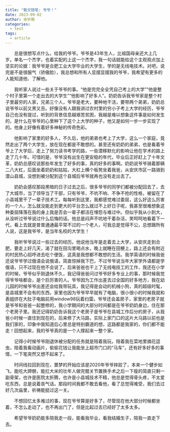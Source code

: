 ```yaml
---
title: "散文随笔: 爷爷！"
date: 2023-09-02
author: 余忻萌
categories:
  - test
tags:
  - article
---
```



&emsp;&emsp;总是很想写点什么，给我的爷爷。爷爷是43年生人，比祖国母亲还大上几岁。单名一个杰字，也着实配的上这一个杰字，我一句话就能给这个主观观点加上坚实的论据：我爷爷是合肥工业大学毕业的大学生，学的是无线电技术。对吧，说完是不是很服气（骄傲脸），我总想和所有人显摆显摆我的爷爷，我希望有更多的人能知道他、了解他。

&emsp;&emsp;我听家人说过一些关于爷爷的事。“他是完完全全凭自己考上的大学”“他是整个村子里第一个走出去的大学生”“他影响了好多人”。奶奶告诉我爷爷家是整个村子里最穷的人家，兄弟三个人，爷爷是老大，要种地干活，要带两个弟弟，奶奶总说爷爷以前又黑又丑。好像没有人跟我讲过农村里的穷小子考上大学的经历，爷爷自己也没有提过，听到的背景信息越艰苦贫困，我越是难以想象这件事是如何发生的，是什么在爷爷的心里种下了这个上大学的种子，他又是如何一步一步实现了的。他身上好像有着好多神秘的传奇色彩。

&emsp;&emsp;他影响了家里的好多人，不久后，他的弟弟也考上了大学，这么一个家庭，竟然走出了两个大学生，放在现在都是不敢想的。甚至还有奶奶的弟弟，也是看着爷爷上了大学后，走上了努力读书考学的路，一些潜移默化的影响让他在学术的路上走了几十年。可惜的是，爷爷没有出生在更安稳的年代，毕业后正好赶上了十年文革，奶奶总感叹说那些年发生了好多的事，真的好多的事啊。奶奶说爷爷骑着那辆二八大杠，后面坐着奶奶和姑姑，大杠上横个板凳坐着我爸，从安庆市区一路骑到潜山县城，没想到被分配到这个县城后爷爷就再也没有走出去了。

&emsp;&emsp;奶奶会感叹那段黑暗的日子过去之后，很多爷爷的同学们都被分配回去了，去了大城市，当了领导当了干部，只有爷爷，不吭不响、不争不抢的性格，被留在了小县城里干了一辈子技术工。每每听到这里，我都感觉难过委屈，这么好这么厉害的一个人，怎么就没能走到更大的平台怎么就过不上好日子呢，我甚至很难想象这种委屈降落在我的身上我是否会一辈子都活在埋怨与难过中。但似乎我从小到大，从没听过爷爷说过什么后悔的话。他总是闷声不吭地干着杂活，笑呵呵地看着下一代，看上去就是普普通通最平常不过的一个老人，可我总是觉得不公，总想跟所有人说，这是我爷爷，是当年名校的大学生！

&emsp;&emsp;我听爷爷说过一些过去的经历。他说他当年是走着去上大学，从安庆走到合肥，要走上好几天，渴了就在田沟里喝点水，晚上就睡在田梗上，路上还会有附近的村民热心招呼进去吃个便饭，这真是我想都不敢想的生活。我学英语的时候我爸还说爷爷学过俄语会说俄语，简直惊掉我下巴，不过爷爷说当年大家学外语都是学俄语，只不过现在他不会说了。后来爸爸也干上了无线电技工的工作，我还在小学的时候，爷爷似乎刚退休不久，我记得爸爸问过爷爷好多专业上的事，那时候我觉得爷爷啥都会，是个巨厉害的人。爷爷因为工作出差去过全国的好多地方，我在幼儿园的时候爷爷出差还会给我带玩具，我记得是会动的机械小狗，真的超级时髦，是县城里不会有的东西，家里也因为爷爷早早就有了电脑，很小很小的时候我就和表姐挤在大肚子电脑前用window98玩着扫雷。爷爷还会盖房子，家里的老房子就是爷爷和爸爸一起整修的，我小学期间的大部分时间都是在爷爷奶奶身边，住在那个老房子里。我还记得奶奶告诉我这个老房子是爷爷在县城工作后分的房子，从我爸小时候一直住到现在的，后来修了大马路，实际上家门口的这片大马路以前也是我们家的，印象中我知道后心里总是特别霸道的想，这路都是我家的，你们都不能走！回想起来，我的爷爷真的是一个人撑起来一整个家。

&emsp;&emsp;记得小时候爷爷刚退休被分配的任务就是陪着我玩，陪着我在菜地里摘花逗虫，陪着我看动画片，偷偷花钱让我能坐上超市门口的“马车”，还有好多好多的事情，一下笔突然又想不起来了。

&emsp;&emsp;时间线拉回到现在，噩梦的开始应该是2020年爷爷摔跤了，本来一个健步如飞，能吃大蹄髈，能扛大米的壮年人做完髋关节置换手术之后一下瘦的简直只剩一副骨架，也许是医院太折腾，也许是小县城技术不精，他总是觉得骨头疼，不太爱吃东西，总是说着丧气话。那段时间我都不敢去看他，看了总觉得难受，我们去过好几次庙里，祈祷能挺过这一关。

&emsp;&emsp;不想回忆太多难过的事，现在爷爷算是好多了，尽管现在他大部分时候都坐着，不怎么走动了，也不再出门了，但是比起过去已经好了太多太多。

&emsp;&emsp;希望爷爷奶奶能多陪我走一段，能看我毕业，看我结婚生子，陪我一直走下去。


